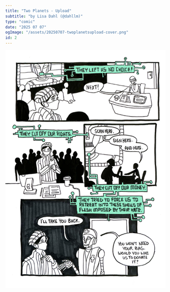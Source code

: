 ```yaml
---
title: "Two Planets - Upload"
subtitle: "by Lisa Dahl (@dahllm)"
type: "comic"
date: "2025 07 07"
ogImage: "/assets/20250707-twoplanetsupload-cover.png"
id: 2
---
```


![Panel2](../../../images/20250707-twoplanetsupload/DahlLisa-2025ComicsTheory-3Prompts-pg1.jpg)

